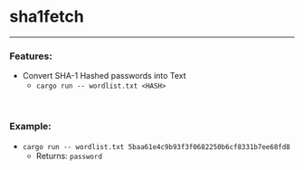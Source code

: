 # sha1fetch

---

### Features: 
+   Convert SHA-1 Hashed passwords into Text
    + `cargo run -- wordlist.txt <HASH>`
<br>

### Example:
+ `cargo run -- wordlist.txt 5baa61e4c9b93f3f0682250b6cf8331b7ee68fd8`
    + Returns: `password`
        
